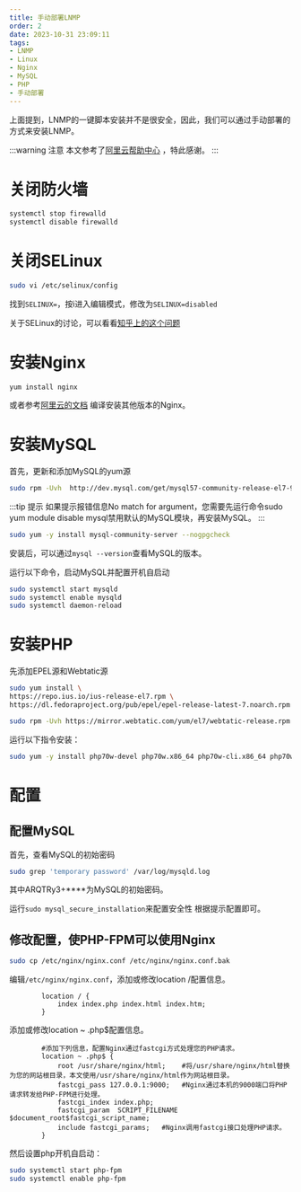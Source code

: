 ```yaml
---
title: 手动部署LNMP
order: 2
date: 2023-10-31 23:09:11
tags:
- LNMP
- Linux
- Nginx
- MySQL
- PHP
- 手动部署
---
```


上面提到，LNMP的一键脚本安装并不是很安全，因此，我们可以通过手动部署的方式来安装LNMP。

:::warning 注意
本文参考了[阿里云帮助中心](https://help.aliyun.com/zh/ecs/use-cases/manually-build-an-lnmp-environment-on-a-centos-7-instance#6f68d23004893) ，特此感谢。
:::

# 关闭防火墙

```bash
systemctl stop firewalld
systemctl disable firewalld
```
# 关闭SELinux

```bash
sudo vi /etc/selinux/config
```
找到`SELINUX=`，按i进入编辑模式，修改为`SELINUX=disabled`

关于SELinux的讨论，可以看看[知乎上的这个问题](https://www.zhihu.com/question/20559538)

# 安装Nginx
```
yum install nginx
```
或者参考[阿里云的文档](https://help.aliyun.com/zh/ecs/use-cases/manually-build-an-lnmp-environment-on-a-centos-7-instance#section-0ho-omf-0ct) 编译安装其他版本的Nginx。

# 安装MySQL

首先，更新和添加MySQL的yum源

```bash
sudo rpm -Uvh  http://dev.mysql.com/get/mysql57-community-release-el7-9.noarch.rpm
```

:::tip 提示
如果提示报错信息No match for argument，您需要先运行命令sudo yum module disable mysql禁用默认的MySQL模块，再安装MySQL。
:::

```bash
sudo yum -y install mysql-community-server --nogpgcheck
```
安装后，可以通过`mysql --version`查看MySQL的版本。

运行以下命令，启动MySQL并配置开机自启动

```bash
sudo systemctl start mysqld
sudo systemctl enable mysqld
sudo systemctl daemon-reload
```

# 安装PHP

先添加EPEL源和Webtatic源

```bash
sudo yum install \
https://repo.ius.io/ius-release-el7.rpm \
https://dl.fedoraproject.org/pub/epel/epel-release-latest-7.noarch.rpm

sudo rpm -Uvh https://mirror.webtatic.com/yum/el7/webtatic-release.rpm
```
运行以下指令安装：
```bash
sudo yum -y install php70w-devel php70w.x86_64 php70w-cli.x86_64 php70w-common.x86_64 php70w-gd.x86_64 php70w-ldap.x86_64 php70w-mbstring.x86_64 php70w-mcrypt.x86_64  php70w-pdo.x86_64   php70w-mysqlnd  php70w-fpm php70w-opcache php70w-pecl-redis php70w-pecl-mongodb
```

# 配置
## 配置MySQL

首先，查看MySQL的初始密码

```bash
sudo grep 'temporary password' /var/log/mysqld.log
```

其中ARQTRy3+****为MySQL的初始密码。

运行`sudo mysql_secure_installation`来配置安全性
根据提示配置即可。


## 修改配置，使PHP-FPM可以使用Nginx

```bash
sudo cp /etc/nginx/nginx.conf /etc/nginx/nginx.conf.bak
```

编辑`/etc/nginx/nginx.conf`，添加或修改location /配置信息。

```
        location / {
            index index.php index.html index.htm;
        }
```
添加或修改location ~ .php$配置信息。

```
        #添加下列信息，配置Nginx通过fastcgi方式处理您的PHP请求。
        location ~ .php$ {
            root /usr/share/nginx/html;    #将/usr/share/nginx/html替换为您的网站根目录，本文使用/usr/share/nginx/html作为网站根目录。
            fastcgi_pass 127.0.0.1:9000;   #Nginx通过本机的9000端口将PHP请求转发给PHP-FPM进行处理。
            fastcgi_index index.php;
            fastcgi_param  SCRIPT_FILENAME  $document_root$fastcgi_script_name;
            include fastcgi_params;   #Nginx调用fastcgi接口处理PHP请求。
        }
```

然后设置php开机自启动：

```bash
sudo systemctl start php-fpm
sudo systemctl enable php-fpm
```
